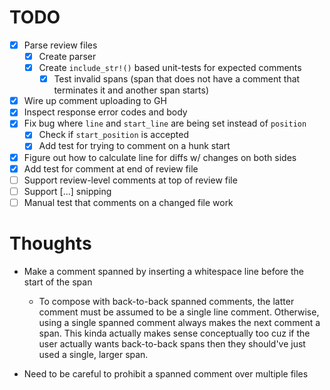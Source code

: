 # TODO

- [x] Parse review files
    - [x] Create parser
    - [x] Create `include_str!()` based unit-tests for expected comments
        - [x] Test invalid spans (span that does not have a comment that
              terminates it and another span starts)
- [x] Wire up comment uploading to GH
- [x] Inspect response error codes and body
- [x] Fix bug where `line` and `start_line` are being set instead of `position`
    - [x] Check if `start_position` is accepted
    - [x] Add test for trying to comment on a hunk start
- [x] Figure out how to calculate line for diffs w/ changes on both sides
- [x] Add test for comment at end of review file
- [ ] Support review-level comments at top of review file
- [ ] Support [...] snipping
- [ ] Manual test that comments on a changed file work

# Thoughts

* Make a comment spanned by inserting a whitespace line before the
  start of the span

    * To compose with back-to-back spanned comments, the latter comment
      must be assumed to be a single line comment. Otherwise, using
      a single spanned comment always makes the next comment a span.
      This kinda actually makes sense conceptually too cuz if the user
      actually wants back-to-back spans then they should've just used
      a single, larger span.

* Need to be careful to prohibit a spanned comment over multiple files
